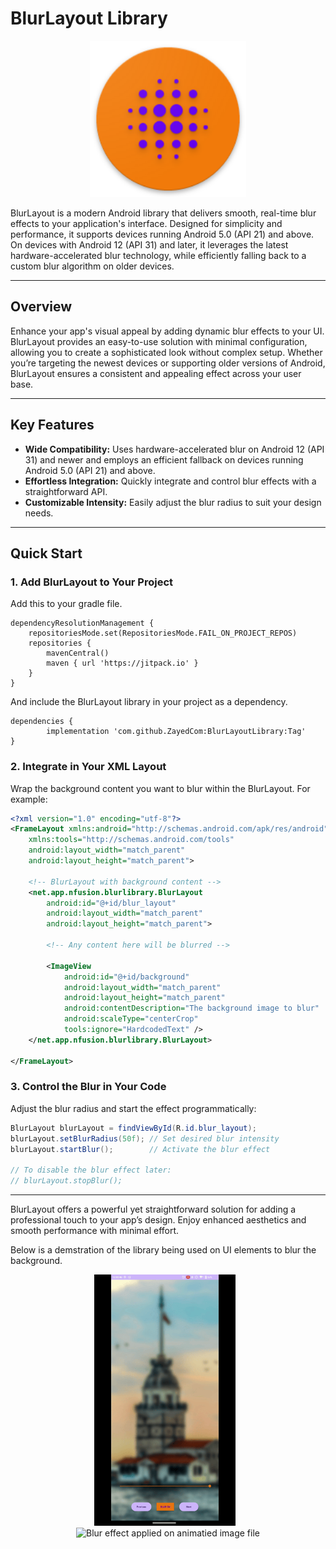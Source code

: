 # BlurLayout Library

<p align="center">
  <img src="app/src/main/res/mipmap-xxxhdpi/ic_launcher.png" alt="App Icon" width="250" />
</p>

BlurLayout is a modern Android library that delivers smooth, real-time blur effects to your application's interface. Designed for simplicity and performance, it supports devices running Android 5.0 (API 21) and above. On devices with Android 12 (API 31) and later, it leverages the latest hardware-accelerated blur technology, while efficiently falling back to a custom blur algorithm on older devices.

---

## Overview

Enhance your app's visual appeal by adding dynamic blur effects to your UI. BlurLayout provides an easy-to-use solution with minimal configuration, allowing you to create a sophisticated look without complex setup. Whether you’re targeting the newest devices or supporting older versions of Android, BlurLayout ensures a consistent and appealing effect across your user base.

---

## Key Features

- **Wide Compatibility:**  Uses hardware-accelerated blur on Android 12 (API 31) and newer and employs an efficient fallback on devices running Android 5.0 (API 21) and above.
- **Effortless Integration:** Quickly integrate and control blur effects with a straightforward API.
- **Customizable Intensity:** Easily adjust the blur radius to suit your design needs.

---

## Quick Start

### 1. Add BlurLayout to Your Project

Add this to your gradle file.

	dependencyResolutionManagement {
		repositoriesMode.set(RepositoriesMode.FAIL_ON_PROJECT_REPOS)
		repositories {
			mavenCentral()
			maven { url 'https://jitpack.io' }
		}
	}

And include the BlurLayout library in your project as a dependency.

	dependencies {
	        implementation 'com.github.ZayedCom:BlurLayoutLibrary:Tag'
	}

### 2. Integrate in Your XML Layout

Wrap the background content you want to blur within the BlurLayout. For example:

```xml
<?xml version="1.0" encoding="utf-8"?>
<FrameLayout xmlns:android="http://schemas.android.com/apk/res/android"
    xmlns:tools="http://schemas.android.com/tools"
    android:layout_width="match_parent"
    android:layout_height="match_parent">

    <!-- BlurLayout with background content -->
    <net.app.nfusion.blurlibrary.BlurLayout
        android:id="@+id/blur_layout"
        android:layout_width="match_parent"
        android:layout_height="match_parent">

        <!-- Any content here will be blurred -->

        <ImageView
            android:id="@+id/background"
            android:layout_width="match_parent"
            android:layout_height="match_parent"
            android:contentDescription="The background image to blur"
            android:scaleType="centerCrop"
            tools:ignore="HardcodedText" />
    </net.app.nfusion.blurlibrary.BlurLayout>

</FrameLayout>
```

### 3. Control the Blur in Your Code

Adjust the blur radius and start the effect programmatically:

```java
BlurLayout blurLayout = findViewById(R.id.blur_layout);
blurLayout.setBlurRadius(50f); // Set desired blur intensity
blurLayout.startBlur();        // Activate the blur effect

// To disable the blur effect later:
// blurLayout.stopBlur();
```

---

BlurLayout offers a powerful yet straightforward solution for adding a professional touch to your app’s design. Enjoy enhanced aesthetics and smooth performance with minimal effort.

Below is a demstration of the library being used on UI elements to blur the background.

<p align="center">
  <img src="blur 01.gif" alt="Blur effect applied on still image file" width="45%" style="margin-right: 10px;">
  <img src="blur 02.gif" alt="Blur effect applied on animatied image file" width="45%">
</p>

